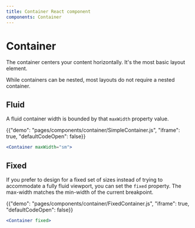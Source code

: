 ```yaml
---
title: Container React component
components: Container
---
```


# Container

<p class="description">The container centers your content horizontally. It's the most basic layout element.</p>

While containers can be nested, most layouts do not require a nested container.

## Fluid

A fluid container width is bounded by that `maxWidth` property value.

{{"demo": "pages/components/container/SimpleContainer.js", "iframe": true, "defaultCodeOpen": false}}

```jsx
<Container maxWidth="sm">
```

## Fixed

If you prefer to design for a fixed set of sizes instead of trying to accommodate a fully fluid viewport, you can set the `fixed` property.
The max-width matches the min-width of the current breakpoint.

{{"demo": "pages/components/container/FixedContainer.js", "iframe": true, "defaultCodeOpen": false}}

```jsx
<Container fixed>
```
